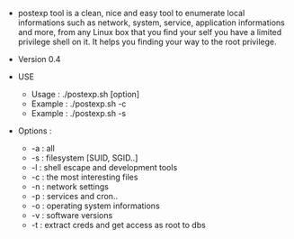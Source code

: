 * postexp tool is a clean, nice and easy tool to enumerate local informations such as network, system, service, application informations and more, from any Linux box that you find your self you have a limited privilege shell on it. It helps you finding your way to the root privilege. 


* Version 0.4



* USE
   * Usage  : ./postexp.sh [option]
   * Example  : ./postexp.sh -c
   * Example  : ./postexp.sh -s
        
* Options :
   * -a : all
   * -s : filesystem [SUID, SGID..]
   * -l : shell escape and development tools
   * -c : the most interesting files
   * -n : network settings
   * -p : services and cron..
   * -o : operating system informations
   * -v : software versions
   * -t : extract creds and get access as root to dbs
